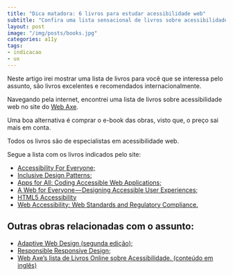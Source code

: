 ```yaml
---
title: "Dica matadora: 6 livros para estudar acessibilidade web"
subtitle: "Confira uma lista sensacional de livros sobre acessibilidade web."
layout: post
image: "/img/posts/books.jpg"
categories: a11y
tags:
- indicacao
- ux
---
```


Neste artigo irei mostrar uma lista de livros para você que se interessa pelo assunto, são livros excelentes e recomendados internacionalmente.

Navegando pela internet, encontrei uma lista de livros sobre acessibilidade web no site do [Web Axe](http://www.webaxe.org/web-accessibility-books/).

Uma boa alternativa é comprar o e-book das obras, visto que, o preço sai mais em conta.

Todos os livros são de especialistas em acessibilidade web. 

Segue a lista com os livros indicados pelo site:

* [Accessibility For Everyone;](https://abookapart.com/products/accessibility-for-everyone)
* [Inclusive Design Patterns;](https://shop.smashingmagazine.com/products/inclusive-design-patterns)
* [Apps for All: Coding Accessible Web Applications;](https://shop.smashingmagazine.com/products/apps-for-all)
* [A Web for Everyone — Designing Accessible User Experiences;](https://rosenfeldmedia.com/books/a-web-for-everyone/)
* [HTML5 Accessibility](https://www.apress.com/us/book/9781430241942)
* [Web Accessibility: Web Standards and Regulatory Compliance.](https://www.amazon.com/exec/obidos/ASIN/1590596382/jimthatcher-20/104-59766)

## Outras obras relacionadas com o assunto:

* [Adaptive Web Design (segunda edição);](https://adaptivewebdesign.info/2nd-edition/)
* [Responsible Responsive Design;](https://abookapart.com/products/responsible-responsive-design)
* [Web Axe’s lista de Livros Online sobre Acessibilidade. (conteúdo em inglês)](http://www.webaxe.org/free-online-books-on-accessibility/)
